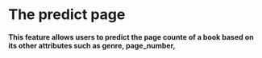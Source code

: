 # The predict page 
#### This feature allows users to predict the page counte of a book based on its other attributes such as genre, page_number, 
